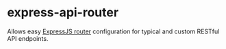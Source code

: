 express-api-router
====================

Allows easy [ExpressJS router](http://expressjs.com/api.html#router) configuration for typical and custom RESTful API endpoints.
